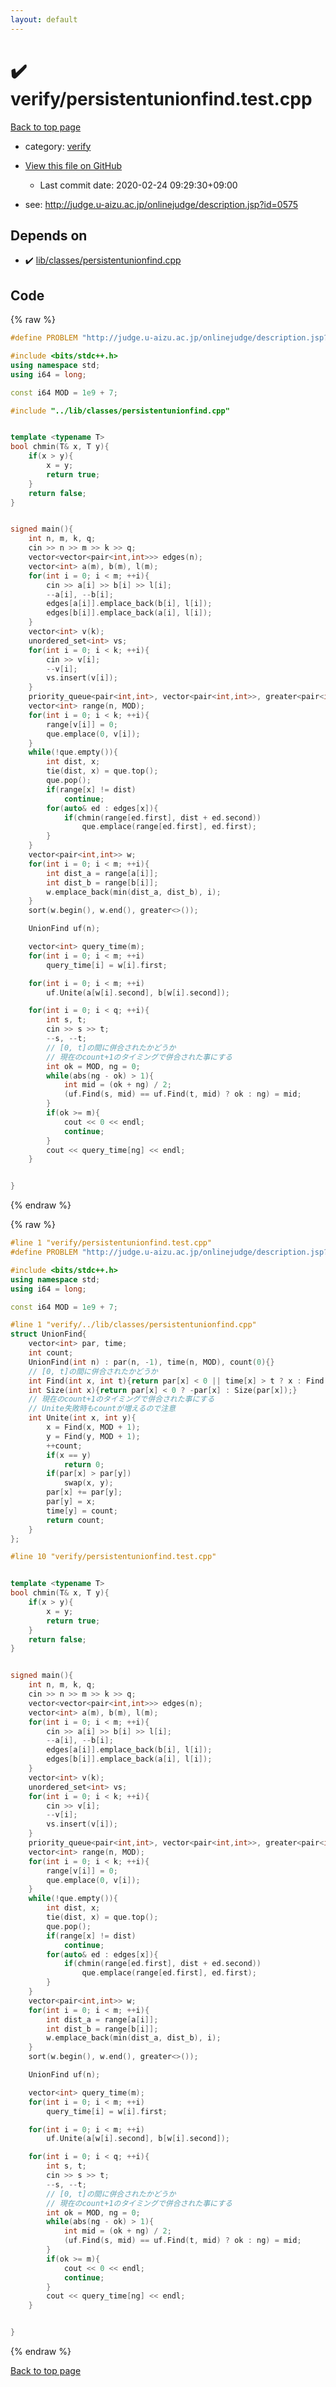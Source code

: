 ```yaml
---
layout: default
---
```


<!-- mathjax config similar to math.stackexchange -->
<script type="text/javascript" async
  src="https://cdnjs.cloudflare.com/ajax/libs/mathjax/2.7.5/MathJax.js?config=TeX-MML-AM_CHTML">
</script>
<script type="text/x-mathjax-config">
  MathJax.Hub.Config({
    TeX: { equationNumbers: { autoNumber: "AMS" }},
    tex2jax: {
      inlineMath: [ ['$','$'] ],
      processEscapes: true
    },
    "HTML-CSS": { matchFontHeight: false },
    displayAlign: "left",
    displayIndent: "2em"
  });
</script>

<script type="text/javascript" src="https://cdnjs.cloudflare.com/ajax/libs/jquery/3.4.1/jquery.min.js"></script>
<script src="https://cdn.jsdelivr.net/npm/jquery-balloon-js@1.1.2/jquery.balloon.min.js" integrity="sha256-ZEYs9VrgAeNuPvs15E39OsyOJaIkXEEt10fzxJ20+2I=" crossorigin="anonymous"></script>
<script type="text/javascript" src="../../assets/js/copy-button.js"></script>
<link rel="stylesheet" href="../../assets/css/copy-button.css" />


# :heavy_check_mark: verify/persistentunionfind.test.cpp

<a href="../../index.html">Back to top page</a>

* category: <a href="../../index.html#e8418d1d706cd73548f9f16f1d55ad6e">verify</a>
* <a href="{{ site.github.repository_url }}/blob/master/verify/persistentunionfind.test.cpp">View this file on GitHub</a>
    - Last commit date: 2020-02-24 09:29:30+09:00


* see: <a href="http://judge.u-aizu.ac.jp/onlinejudge/description.jsp?id=0575">http://judge.u-aizu.ac.jp/onlinejudge/description.jsp?id=0575</a>


## Depends on

* :heavy_check_mark: <a href="../../library/lib/classes/persistentunionfind.cpp.html">lib/classes/persistentunionfind.cpp</a>


## Code

<a id="unbundled"></a>
{% raw %}
```cpp
#define PROBLEM "http://judge.u-aizu.ac.jp/onlinejudge/description.jsp?id=0575"

#include <bits/stdc++.h>
using namespace std;
using i64 = long;

const i64 MOD = 1e9 + 7;

#include "../lib/classes/persistentunionfind.cpp"


template <typename T>
bool chmin(T& x, T y){
    if(x > y){
        x = y;
        return true;
    }
    return false;
}


signed main(){
    int n, m, k, q;
    cin >> n >> m >> k >> q;
    vector<vector<pair<int,int>>> edges(n);
    vector<int> a(m), b(m), l(m);
    for(int i = 0; i < m; ++i){
        cin >> a[i] >> b[i] >> l[i];
        --a[i], --b[i];
        edges[a[i]].emplace_back(b[i], l[i]);
        edges[b[i]].emplace_back(a[i], l[i]);
    }
    vector<int> v(k);
    unordered_set<int> vs;
    for(int i = 0; i < k; ++i){
        cin >> v[i];
        --v[i];
        vs.insert(v[i]);
    }
    priority_queue<pair<int,int>, vector<pair<int,int>>, greater<pair<int,int>>> que;
    vector<int> range(n, MOD);
    for(int i = 0; i < k; ++i){
        range[v[i]] = 0;
        que.emplace(0, v[i]);
    }
    while(!que.empty()){
        int dist, x;
        tie(dist, x) = que.top();
        que.pop();
        if(range[x] != dist)
            continue;
        for(auto& ed : edges[x]){
            if(chmin(range[ed.first], dist + ed.second))
                que.emplace(range[ed.first], ed.first);
        }
    }
    vector<pair<int,int>> w;
    for(int i = 0; i < m; ++i){
        int dist_a = range[a[i]];
        int dist_b = range[b[i]];
        w.emplace_back(min(dist_a, dist_b), i);
    }
    sort(w.begin(), w.end(), greater<>());

    UnionFind uf(n);

    vector<int> query_time(m);
    for(int i = 0; i < m; ++i)
        query_time[i] = w[i].first;

    for(int i = 0; i < m; ++i)
        uf.Unite(a[w[i].second], b[w[i].second]);

    for(int i = 0; i < q; ++i){
        int s, t;
        cin >> s >> t;
        --s, --t;
        // [0, t]の間に併合されたかどうか
        // 現在のcount+1のタイミングで併合された事にする
        int ok = MOD, ng = 0;
        while(abs(ng - ok) > 1){
            int mid = (ok + ng) / 2;
            (uf.Find(s, mid) == uf.Find(t, mid) ? ok : ng) = mid;
        }
        if(ok >= m){
            cout << 0 << endl;
            continue;
        }
        cout << query_time[ng] << endl;
    }


}


```
{% endraw %}

<a id="bundled"></a>
{% raw %}
```cpp
#line 1 "verify/persistentunionfind.test.cpp"
#define PROBLEM "http://judge.u-aizu.ac.jp/onlinejudge/description.jsp?id=0575"

#include <bits/stdc++.h>
using namespace std;
using i64 = long;

const i64 MOD = 1e9 + 7;

#line 1 "verify/../lib/classes/persistentunionfind.cpp"
struct UnionFind{
    vector<int> par, time;
    int count;
    UnionFind(int n) : par(n, -1), time(n, MOD), count(0){}
    // [0, t]の間に併合されたかどうか
    int Find(int x, int t){return par[x] < 0 || time[x] > t ? x : Find(par[x], t);}
    int Size(int x){return par[x] < 0 ? -par[x] : Size(par[x]);}
    // 現在のcount+1のタイミングで併合された事にする
    // Unite失敗時もcountが増えるので注意
    int Unite(int x, int y){
        x = Find(x, MOD + 1);
        y = Find(y, MOD + 1);
        ++count;
        if(x == y)
            return 0;
        if(par[x] > par[y])
            swap(x, y);
        par[x] += par[y];
        par[y] = x;
        time[y] = count;
        return count;
    }
};

#line 10 "verify/persistentunionfind.test.cpp"


template <typename T>
bool chmin(T& x, T y){
    if(x > y){
        x = y;
        return true;
    }
    return false;
}


signed main(){
    int n, m, k, q;
    cin >> n >> m >> k >> q;
    vector<vector<pair<int,int>>> edges(n);
    vector<int> a(m), b(m), l(m);
    for(int i = 0; i < m; ++i){
        cin >> a[i] >> b[i] >> l[i];
        --a[i], --b[i];
        edges[a[i]].emplace_back(b[i], l[i]);
        edges[b[i]].emplace_back(a[i], l[i]);
    }
    vector<int> v(k);
    unordered_set<int> vs;
    for(int i = 0; i < k; ++i){
        cin >> v[i];
        --v[i];
        vs.insert(v[i]);
    }
    priority_queue<pair<int,int>, vector<pair<int,int>>, greater<pair<int,int>>> que;
    vector<int> range(n, MOD);
    for(int i = 0; i < k; ++i){
        range[v[i]] = 0;
        que.emplace(0, v[i]);
    }
    while(!que.empty()){
        int dist, x;
        tie(dist, x) = que.top();
        que.pop();
        if(range[x] != dist)
            continue;
        for(auto& ed : edges[x]){
            if(chmin(range[ed.first], dist + ed.second))
                que.emplace(range[ed.first], ed.first);
        }
    }
    vector<pair<int,int>> w;
    for(int i = 0; i < m; ++i){
        int dist_a = range[a[i]];
        int dist_b = range[b[i]];
        w.emplace_back(min(dist_a, dist_b), i);
    }
    sort(w.begin(), w.end(), greater<>());

    UnionFind uf(n);

    vector<int> query_time(m);
    for(int i = 0; i < m; ++i)
        query_time[i] = w[i].first;

    for(int i = 0; i < m; ++i)
        uf.Unite(a[w[i].second], b[w[i].second]);

    for(int i = 0; i < q; ++i){
        int s, t;
        cin >> s >> t;
        --s, --t;
        // [0, t]の間に併合されたかどうか
        // 現在のcount+1のタイミングで併合された事にする
        int ok = MOD, ng = 0;
        while(abs(ng - ok) > 1){
            int mid = (ok + ng) / 2;
            (uf.Find(s, mid) == uf.Find(t, mid) ? ok : ng) = mid;
        }
        if(ok >= m){
            cout << 0 << endl;
            continue;
        }
        cout << query_time[ng] << endl;
    }


}


```
{% endraw %}

<a href="../../index.html">Back to top page</a>

